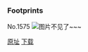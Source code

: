 ### Footprints
No.1575
![图片不见了~~~](https://imgs.xkcd.com/comics/footprints.png)

[原址](https://xkcd.com//1575) [下载](https://imgs.xkcd.com/comics/footprints.png)

